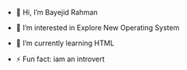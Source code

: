 - 👋 Hi, I’m Bayejid Rahman
- 👀 I’m interested in Explore New  Operating System
- 🌱 I’m currently learning HTML
  


- ⚡ Fun fact: iam an introvert

<!---
bayejidrahman/bayejidrahman is a ✨ special ✨ repository because its `README.md` (this file) appears on your GitHub profile.
You can click the Preview link to take a look at your changes.
--->
